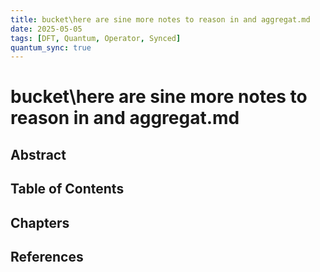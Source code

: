 ```yaml
---
title: bucket\here are sine more notes to reason in and aggregat.md
date: 2025-05-05
tags: [DFT, Quantum, Operator, Synced]
quantum_sync: true
---
```

# bucket\here are sine more notes to reason in and aggregat.md

## Abstract

## Table of Contents

## Chapters

## References

